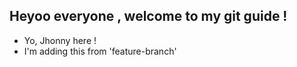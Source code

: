 ## Heyoo everyone , welcome to my git guide !

- Yo, Jhonny here !
- I'm adding this from 'feature-branch'